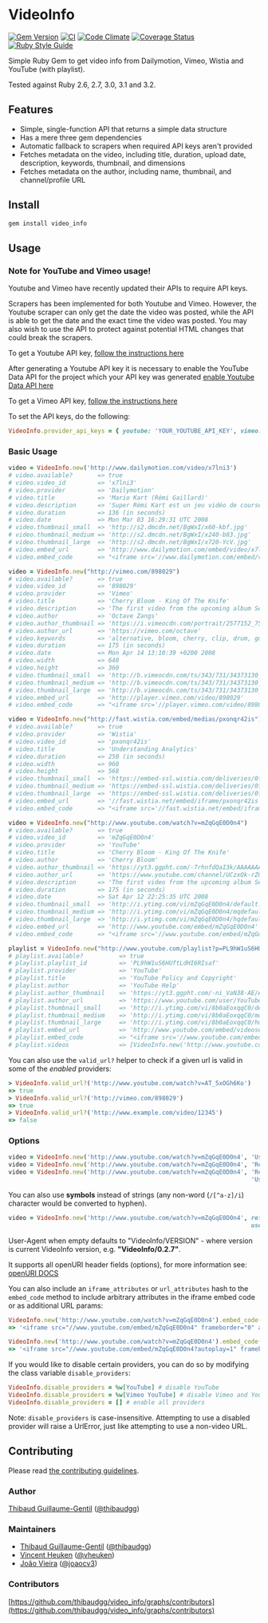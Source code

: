 # VideoInfo

[![Gem Version](https://badge.fury.io/rb/video_info.svg)](http://badge.fury.io/rb/video_info)
[![CI](https://github.com/thibaudgg/video_info/actions/workflows/ci.yml/badge.svg)](https://github.com/thibaudgg/video_info/actions/workflows/ci.yml)
[![Code Climate](https://codeclimate.com/github/thibaudgg/video_info.svg)](https://codeclimate.com/github/thibaudgg/video_info)
[![Coverage Status](https://coveralls.io/repos/thibaudgg/video_info/badge.svg?branch=master)](https://coveralls.io/r/thibaudgg/video_info)
[![Ruby Style Guide](https://img.shields.io/badge/code_style-standard-brightgreen.svg)](https://github.com/testdouble/standard)

Simple Ruby Gem to get video info from Dailymotion, Vimeo, Wistia and YouTube (with playlist).

Tested against Ruby 2.6, 2.7, 3.0, 3.1 and 3.2.

## Features

* Simple, single-function API that returns a simple data structure
* Has a mere three gem dependencies
* Automatic fallback to scrapers when required API keys aren't provided
* Fetches metadata on the video, including title, duration, upload date, description, keywords, thumbnail, and dimensions
* Fetches metadata on the author, including name, thumbnail, and channel/profile URL

## Install

```bash
gem install video_info
```

## Usage

### Note for YouTube and Vimeo usage!

Youtube and Vimeo have recently updated their APIs to require API keys.

Scrapers has been implemented for both Youtube and Vimeo. However, the Youtube scraper can only get the date the video was posted, while the API is able to get the date and the exact time the video was posted. You may also wish to use the API to protect against potential HTML changes that could break the scrapers.

To get a Youtube API key, [follow the instructions here](https://developers.google.com/youtube/registering_an_application)

After generating a Youtube API key it is necessary to enable the YouTube Data API for the project which your API key was generated [enable Youtube Data API here](https://console.developers.google.com/apis/library/youtube.googleapis.com)

To get a Vimeo API key, [follow the instructions here](https://developer.vimeo.com/api/start)

To set the API keys, do the following:

```ruby
VideoInfo.provider_api_keys = { youtube: 'YOUR_YOUTUBE_API_KEY', vimeo: 'YOUR_VIMEO_API_KEY' }
```

### Basic Usage

```ruby
video = VideoInfo.new('http://www.dailymotion.com/video/x7lni3')
# video.available?       => true
# video.video_id         => 'x7lni3'
# video.provider         => 'Dailymotion'
# video.title            => 'Mario Kart (Rémi Gaillard)'
# video.description      => 'Super Rémi Kart est un jeu vidéo de course développé et édité par N'Importe Quoi TV.'
# video.duration         => 136 (in seconds)
# video.date             => Mon Mar 03 16:29:31 UTC 2008
# video.thumbnail_small  => 'http://s2.dmcdn.net/BgWxI/x60-kbf.jpg'
# video.thumbnail_medium => 'http://s2.dmcdn.net/BgWxI/x240-b83.jpg'
# video.thumbnail_large  => 'http://s2.dmcdn.net/BgWxI/x720-YcV.jpg'
# video.embed_url        => 'http://www.dailymotion.com/embed/video/x7lni3'
# video.embed_code       => "<iframe src='//www.dailymotion.com/embed/video/x7lni3' frameborder='0' allowfullscreen='allowfullscreen'></iframe>"

video = VideoInfo.new("http://vimeo.com/898029")
# video.available?       => true
# video.video_id         => '898029'
# video.provider         => 'Vimeo'
# video.title            => 'Cherry Bloom - King Of The Knife'
# video.description      => 'The first video from the upcoming album Secret Sounds, to download in-stores April 14. Checkout http://www.cherrybloom.net'
# video.author           => 'Octave Zangs'
# video.author_thumbnail => 'https://i.vimeocdn.com/portrait/2577152_75x75.jpg'
# video.author_url       => 'https://vimeo.com/octave'
# video.keywords         => 'alternative, bloom, cherry, clip, drum, guitar, king, knife, of, Paris-Forum, rock, the, tremplin'
# video.duration         => 175 (in seconds)
# video.date             => Mon Apr 14 13:10:39 +0200 2008
# video.width            => 640
# video.height           => 360
# video.thumbnail_small  => 'http://b.vimeocdn.com/ts/343/731/34373130_100.jpg'
# video.thumbnail_medium => 'http://b.vimeocdn.com/ts/343/731/34373130_200.jpg'
# video.thumbnail_large  => 'http://b.vimeocdn.com/ts/343/731/34373130_640.jpg'
# video.embed_url        => 'http://player.vimeo.com/video/898029'
# video.embed_code       => "<iframe src='//player.vimeo.com/video/898029?title=0&amp;byline=0&amp;portrait=0&amp;autoplay=0' frameborder='0'></iframe>"

video = VideoInfo.new("http://fast.wistia.com/embed/medias/pxonqr42is")
# video.available?       => true
# video.provider         => 'Wistia'
# video.video_id         => 'pxonqr42is'
# video.title            => 'Understanding Analytics'
# video.duration         => 250 (in seconds)
# video.width            => 960
# video.height           => 568
# video.thumbnail_small  => 'https://embed-ssl.wistia.com/deliveries/0fccbdc60ade35723f79f1c002bc61b135b610fa.jpg?image_crop_resized=960x540'
# video.thumbnail_medium => 'https://embed-ssl.wistia.com/deliveries/0fccbdc60ade35723f79f1c002bc61b135b610fa.jpg?image_crop_resized=960x540'
# video.thumbnail_large  => 'https://embed-ssl.wistia.com/deliveries/0fccbdc60ade35723f79f1c002bc61b135b610fa.jpg?image_crop_resized=960x540'
# video.embed_url        => '//fast.wistia.net/embed/iframe/pxonqr42is'
# video.embed_code       => "<iframe src='//fast.wistia.net/embed/iframe/pxonqr42is' frameborder='0'></iframe>"

video = VideoInfo.new("http://www.youtube.com/watch?v=mZqGqE0D0n4")
# video.available?       => true
# video.video_id         => 'mZqGqE0D0n4'
# video.provider         => 'YouTube'
# video.title            => 'Cherry Bloom - King Of The Knife'
# video.author           => 'Cherry Bloom'
# video.author_thumbnail => 'https://yt3.ggpht.com/-7rhnfdQaI3k/AAAAAAAAAAI/AAAAAAAAAAA/eMJZ5HBukCQ/s88-c-k-no/photo.jpg'
# video.author_url       => 'https://www.youtube.com/channel/UCzxQk-rZGowoqMBKxGD5jSA'
# video.description      => 'The first video from the upcoming album Secret Sounds, to download in-stores April 14. Checkout http://www.cherrybloom.net'
# video.duration         => 175 (in seconds)
# video.date             => Sat Apr 12 22:25:35 UTC 2008
# video.thumbnail_small  => 'http://i.ytimg.com/vi/mZqGqE0D0n4/default.jpg'
# video.thumbnail_medium => 'http://i.ytimg.com/vi/mZqGqE0D0n4/mqdefault.jpg'
# video.thumbnail_large  => 'http://i.ytimg.com/vi/mZqGqE0D0n4/hqdefault.jpg'
# video.embed_url        => 'http://www.youtube.com/embed/mZqGqE0D0n4'
# video.embed_code       => "<iframe src='//www.youtube.com/embed/mZqGqE0D0n4' frameborder='0' allowfullscreen='allowfullscreen'></iframe>"

playlist = VideoInfo.new("http://www.youtube.com/playlist?p=PL9hW1uS6HUftLdHI6RIsaf-iXTm09qnEr")
# playlist.available?          => true
# playlist.playlist_id         => 'PL9hW1uS6HUftLdHI6RIsaf'
# playlist.provider            => 'YouTube'
# playlist.title               => 'YouTube Policy and Copyright'
# playlist.author              => 'YouTube Help'
# playlist.author_thumbnail    => 'https://yt3.ggpht.com/-ni_VaN38-AE/AAAAAAAAAAI/AAAAAAAAAAA/bJCTTfihBl0/s100-c-k-no/photo.jpg'
# playlist.author_url          => 'https://www.youtube.com/user/YouTubeHelp'
# playlist.thumbnail_small     => 'http://i.ytimg.com/vi/8b0aEoxqqC0/default.jpg'
# playlist.thumbnail_medium    => 'http://i.ytimg.com/vi/8b0aEoxqqC0/mqdefault.jpg'
# playlist.thumbnail_large     => 'http://i.ytimg.com/vi/8b0aEoxqqC0/hqdefault.jpg'
# playlist.embed_url           => 'http://www.youtube.com/embed/videoseries?list=PL9hW1uS6HUftLdHI6RIsaf-iXTm09qnEr'
# playlist.embed_code          => "<iframe src='//www.youtube.com/embed/videoseries?list=PL9hW1uS6HUftLdHI6RIsaf-iXTm09qnEr' frameborder='0' allowfullscreen='allowfullscreen'></iframe>"
# playlist.videos              => [VideoInfo.new('http://www.youtube.com/watch?v=_Bt3-WsHfB0'), VideoInfo.new('http://www.youtube.com/watch?v=9g2U12SsRns'), VideoInfo.new('http://www.youtube.com/watch?v=8b0aEoxqqC0'), VideoInfo.new('http://www.youtube.com/watch?v=6c3mHikRz0I'), VideoInfo.new('http://www.youtube.com/watch?v=OQVHWsTHcoc')]
```

You can also use the `valid_url?` helper to check if a given url is valid in some of the _enabled_ providers:

```ruby
> VideoInfo.valid_url?('http://www.youtube.com/watch?v=AT_5xOGh6Ko')
=> true
> VideoInfo.valid_url?('http://vimeo.com/898029')
=> true
> VideoInfo.valid_url?('http://www.example.com/video/12345')
=> false
```

### Options

```ruby
video = VideoInfo.new('http://www.youtube.com/watch?v=mZqGqE0D0n4', 'User-Agent' => 'My YouTube Mashup Robot/1.0')
video = VideoInfo.new('http://www.youtube.com/watch?v=mZqGqE0D0n4', 'Referer'    => 'http://my-youtube-mashup.com/')
video = VideoInfo.new('http://www.youtube.com/watch?v=mZqGqE0D0n4', 'Referer'    => 'http://my-youtube-mashup.com/',
                                                                    'User-Agent' => 'My YouTube Mashup Robot/1.0')
```

You can also use **symbols** instead of strings (any non-word (`/[^a-z]/i`) character would be converted to hyphen).

```ruby
video = VideoInfo.new('http://www.youtube.com/watch?v=mZqGqE0D0n4', referer: 'http://my-youtube-mashup.com/',
                                                                    user_agent: 'My YouTube Mashup Robot/1.0')
```

User-Agent when empty defaults to "VideoInfo/VERSION" - where version is current VideoInfo version, e.g. **"VideoInfo/0.2.7"**.

It supports all openURI header fields (options), for more information see: [openURI DOCS](http://www.ruby-doc.org/stdlib-1.9.3/libdoc/open-uri/rdoc/OpenURI.html)

You can also include an `iframe_attributes` or `url_attributes` hash to the `embed_code` method to include arbitrary attributes in the iframe embed code or as additional URL params:

```ruby
VideoInfo.new('http://www.youtube.com/watch?v=mZqGqE0D0n4').embed_code(iframe_attributes: { width: 800, height: 600, 'data-key' => 'value' })
=> '<iframe src="//www.youtube.com/embed/mZqGqE0D0n4" frameborder="0" allowfullscreen="allowfullscreen" width="800" height="600" data-key="value"></iframe>'

VideoInfo.new('http://www.youtube.com/watch?v=mZqGqE0D0n4').embed_code(url_attributes: { autoplay: 1 })
=> '<iframe src="//www.youtube.com/embed/mZqGqE0D0n4?autoplay=1" frameborder="0" allowfullscreen="allowfullscreen"></iframe>'
```

If you would like to disable certain providers, you can do so by modifying the class variable `disable_providers`:

```ruby
VideoInfo.disable_providers = %w[YouTube] # disable YouTube
VideoInfo.disable_providers = %w[Vimeo YouTube] # disable Vimeo and Youtube
VideoInfo.disable_providers = [] # enable all providers
```
Note: `disable_providers` is case-insensitive. Attempting to use a disabled provider will raise a UrlError, just like attempting to use a
non-video URL.

## Contributing

Please read [the contributing guidelines](CONTRIBUTING.md).

### Author

[Thibaud Guillaume-Gentil](https://github.com/thibaudgg) ([@thibaudgg](https://twitter.com/thibaudgg))

### Maintainers

- [Thibaud Guillaume-Gentil](https://github.com/thibaudgg) ([@thibaudgg](https://twitter.com/thibaudgg))
- [Vincent Heuken](https://github.com/vheuken) ([@vheuken](https://github.com/vheuken))
- [João Vieira](https://github.com/joaocv3) ([@joaocv3](https://github.com/joaocv3))

### Contributors

[https://github.com/thibaudgg/video_info/graphs/contributors](https://github.com/thibaudgg/video_info/graphs/contributors)
